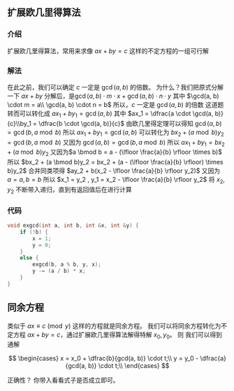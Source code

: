 ## 扩展欧几里得算法
### 介绍
扩展欧几里得算法，常用来求像 $ax + by = c$ 这样的不定方程的一组可行解
### 解法
在此之前，我们可以确定 $c$ 一定是 $\gcd(a, b)$ 的倍数。
为什么？我们把原式分解一下
$ax + by$ 分解后，是$\gcd(a, b) \cdot m \cdot x + \gcd(a, b) \cdot n \cdot y$
其中
$\gcd(a, b) \cdot m = a\\ \gcd(a, b) \cdot n = b$
所以，$c$ 一定是 $\gcd(a, b)$ 的倍数
这道题转而可以转化成 $ax_1 + by_1 = \gcd(a, b)$
其中
$ax_1 = \dfrac{a \cdot \gcd(a, b)} {c}\\by_1 = \dfrac{b \cdot \gcd(a, b)}{c}$
由欧几里得定理可以得知
$\gcd(a, b) = \gcd(b, a \bmod b)$
所以 $ax_1 + by_1 = \gcd(a, b)$ 可以转化为 $bx_2 + (a \bmod b)y_2 = \gcd(b, a \bmod b)$
又因为 $\gcd(a, b) = \gcd(b, a \bmod b)$
所以 $ax_1 + by_1 = bx_2 + (a \bmod b)y_2$
又因为$a \bmod b = a - (\lfloor \frac{a}{b} \rfloor \times b)$
所以 $bx_2 + (a \bmod b)y_2 = bx_2 + (a - (\lfloor \frac{a}{b} \rfloor) \times b)y_2$
合并同类项得 $ay_2 + b(x_2 - \lfloor \frac{a}{b} \rfloor y_2)$
又因为 $a = a, b = b$
所以 $x_1 = y_2 , y_1 = x_2 - \lfloor \frac{a}{b} \rfloor y_2$
将 $x_2, y_2$ 不断带入递归，直到有返回值后在进行计算
### 代码

```cpp
void exgcd(int a, int b, int &x, int &y) {
	if (!b)	{
		x = 1;
		y = 0;
	}	
	else {
		exgcd(b, a % b, y, x);
		y -= (a / b) * x;
	} 
}
```

## 同余方程
类似于 $ax \equiv c \pmod y$ 这样的方程就是同余方程。
我们可以将同余方程转化为不定方程 $ax + by = c$，通过扩展欧几里得算法解得特解 $x_0, y_0$。
则 我们可以得到通解

$$
\begin{cases}
x = x_0 + \dfrac{b}{gcd(a, b)} \cdot t;\\
y = y_0 - \dfrac{a}{gcd(a, b)} \cdot t;\\
\end{cases}
$$

正确性？
你带入看看式子是否成立即可。
